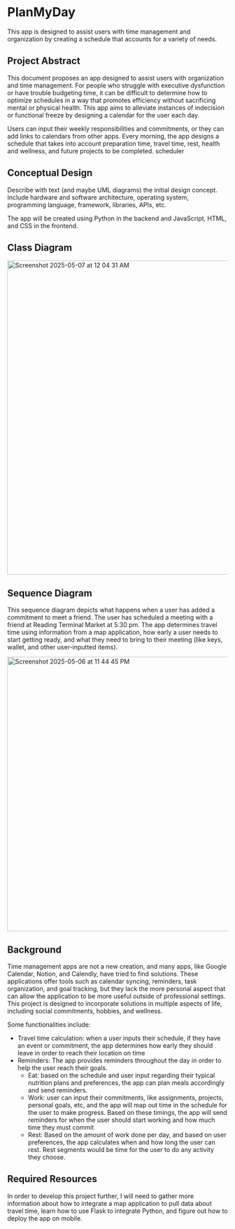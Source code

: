 # PlanMyDay
This app is designed to assist users with time management and organization by creating a schedule that accounts for a variety of needs.

## Project Abstract
This document proposes an app designed to assist users with organization and time management. For people who struggle with executive dysfunction or have trouble budgeting time, it can be difficult to determine how to optimize schedules in a way that promotes efficiency without sacrificing mental or physical health. This app aims to alleviate instances of indecision or functional freeze by designing a calendar for the user each day. 

Users can input their weekly responsibilities and commitments, or they can add links to calendars from other apps. Every morning, the app designs a schedule that takes into account preparation time, travel time, rest, health and wellness, and future projects to be completed. 
scheduler

## Conceptual Design
Describe with text (and maybe UML diagrams) the initial design concept. Include hardware and software architecture, operating system, programming language, framework, libraries, APIs, etc.

The app will be created using Python in the backend and JavaScript, HTML, and CSS in the frontend.  

## Class Diagram
<img width="718" alt="Screenshot 2025-05-07 at 12 04 31 AM" src="https://github.com/user-attachments/assets/28dc6052-2500-4b98-bda9-07738410adc7" />

## Sequence Diagram
This sequence diagram depicts what happens when a user has added a commitment to meet a friend. The user has scheduled a meeting with a friend at Reading Terminal Market at 5:30 pm. The app determines travel time using information from a map application, how early a user needs to start getting ready, and what they need to bring to their meeting (like keys, wallet, and other user-inputted items). 

<img width="627" alt="Screenshot 2025-05-06 at 11 44 45 PM" src="https://github.com/user-attachments/assets/b9d13f77-409f-4e84-b466-705294b58991" />

## Background
Time management apps are not a new creation, and many apps, like Google Calendar, Notion, and Calendly, have tried to find solutions. These applications offer tools such as calendar syncing, reminders, task organization, and goal tracking, but they lack the more personal aspect that can allow the application to be more useful outside of professional settings. This project is designed to incorporate solutions in multiple aspects of life, including social commitments, hobbies, and wellness. 

Some functionalities include:
- Travel time calculation: when a user inputs their schedule, if they have an event or commitment, the app determines how early they should leave in order to reach their location on time
- Reminders: The app provides reminders throughout the day in order to help the user reach their goals. 
  - Eat: based on the schedule and user input regarding their typical nutrition plans and preferences, the app can plan meals accordingly and send reminders. 
  - Work: user can input their commitments, like assignments, projects, personal goals, etc, and the app will map out time in the schedule for the user to make progress. Based on these timings, the app will send reminders for when the user should start working and how much time they must commit
  - Rest: Based on the amount of work done per day, and based on user preferences, the app calculates when and how long the user can rest. Rest segments would be time for the user to do any activity they choose. 

## Required Resources

In order to develop this project further, I will need to gather more information about how to integrate a map application to pull data about travel time, learn how to use Flask to integrate Python, and figure out how to deploy the app on mobile. 

